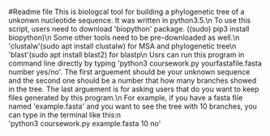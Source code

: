#Readme file
This is biologcal tool for building a phylogenetic tree of a unkonwn nucleotide sequence. It was written in python3.5.\n
To use this script, users need to download 'biopython' package. ((sudo) pip3 install biopython)\n
Some other tools need to be pre-downloaded as well.\n
  'clustalw'(sudo apt install clustalw) for MSA and phylogenetic tree\n
  'blast'(sudo apt install blast2) for blastp\n
Usrs can run this program in command line directly by typing 'python3 coursework.py yourfastafile.fasta number yes/no'. The first arguement should be your unknown sequence and the second one should be a number that how many branches showed in the tree. The last arguement is for asking users that do you want to keep files generated by this program.\n
For example, if you have a fasta file named 'example.fasta' and you want to see the tree with 10 branches, you can type in the terminal like this:n\
'python3 coursework.py example.fasta 10 no'
